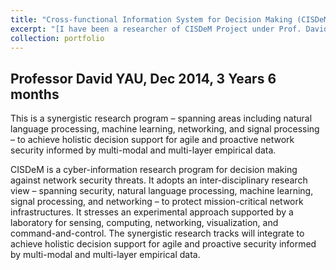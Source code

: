 ```yaml
---
title: "Cross-functional Information System for Decision Making (CISDeM)"
excerpt: "[I have been a researcher of CISDeM Project under Prof. David since April, 2017.](https://temasek-labs.sutd.edu.sg/projects/cross-functional-information-system-for-decision-making-cisdem/) <br/><img src='/images/cisdem.jpg'>"
collection: portfolio
---
```


## Professor David YAU, Dec 2014, 3 Years 6 months

This is a synergistic research program – spanning areas including natural language processing, machine learning, networking, and signal processing – to achieve holistic decision support for agile and proactive network security informed by multi-modal and multi-layer empirical data.

CISDeM is a cyber-information research program for decision making against network security threats. It adopts an inter-disciplinary research view – spanning security, natural language processing, machine learning, signal processing, and networking – to protect mission-critical network infrastructures. It stresses an experimental approach supported by a laboratory for sensing, computing, networking, visualization, and command-and-control. The synergistic research tracks will integrate to achieve holistic decision support for agile and proactive security informed by multi-modal and multi-layer empirical data.
